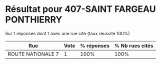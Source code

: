 # Résultat pour 407-SAINT FARGEAU PONTHIERRY

Sur 1 réponses dont 1 avec une rue cité (taux réussite 100%)

| Rue | Vote | % réponses | % Nb rues cités|
|-----|------|------------|----------------|
| ROUTE NATIONALE 7 | 1 | 100% | 100%|
